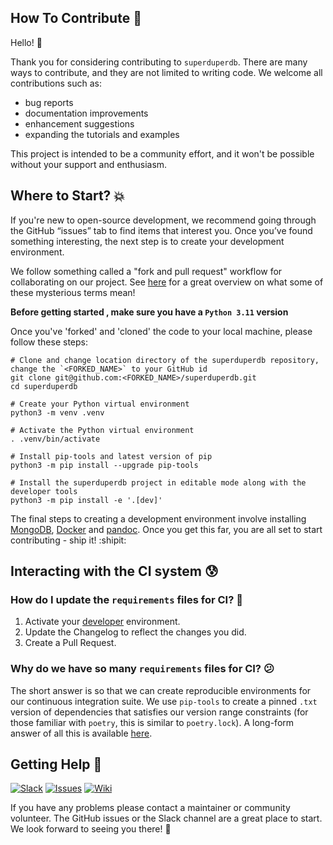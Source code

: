 ## How To Contribute :rocket:


Hello! :wave: 

Thank you for considering contributing to `superduperdb`. There are many ways to contribute, and they are not limited to writing code. We welcome all contributions such as:

- bug reports
- documentation improvements
- enhancement suggestions
- expanding the tutorials and examples

This project is intended to be a community effort, and it won't be possible without your support and enthusiasm.

## Where to Start? :boom:
If you're new to open-source development, we recommend going through the GitHub “issues” tab to find items that interest you. Once you’ve found something interesting, the next step is to create your development environment.

We follow something called a "fork and pull request" workflow for collaborating on our project. See [here](https://gist.github.com/Chaser324/ce0505fbed06b947d962) for a great overview on what some of these mysterious terms mean! 

**Before getting started , make sure you have a `Python 3.11` version**

Once you've 'forked' and 'cloned' the code to your local machine, please follow these steps:

```shell
# Clone and change location directory of the superduperdb repository, change the `<FORKED_NAME>` to your GitHub id
git clone git@github.com:<FORKED_NAME>/superduperdb.git
cd superduperdb

# Create your Python virtual environment
python3 -m venv .venv

# Activate the Python virtual environment
. .venv/bin/activate  
```

```shell
# Install pip-tools and latest version of pip
python3 -m pip install --upgrade pip-tools

# Install the superduperdb project in editable mode along with the developer tools
python3 -m pip install -e '.[dev]'
```

The final steps to creating a development environment involve installing [MongoDB](https://www.mongodb.com/docs/manual/installation/), [Docker](https://docs.docker.com/engine/install/) and [pandoc](https://pandoc.org/installing.html). Once you get this far, you are all set to start contributing - ship it! :shipit:

## Interacting with the CI system :cold_sweat:

### How do I update the `requirements` files for CI? :link:

1. Activate your [developer](#where-to-start--boom-) environment.
2. Update the Changelog to reflect the changes you did.
3. Create a Pull Request.

### Why do we have so many `requirements` files for CI? :confused:

The short answer is so that we can create reproducible environments for our continuous integration suite. We use `pip-tools` to create a pinned `.txt` version of dependencies that satisfies our version range constraints (for those familiar with `poetry`, this is similar to `poetry.lock`). A long-form answer of all this is available [here](https://hynek.me/articles/semver-will-not-save-you/).

## Getting Help 🙋


[![Slack](https://img.shields.io/badge/Slack-superduperdb-8A2BE2?logo=slack)](https://join.slack.com/t/superduperdb/shared_invite/zt-1zuojj0k0-RjAYBs1TDsvEa7yaFGa6QA)
[![Issues](https://img.shields.io/badge/Issues-superduperdb-8A2BE2?logo=github)](https://github.com/SuperDuperDB/superduperdb-stealth/issues)
[![Wiki](https://img.shields.io/badge/Project%20Wiki-superduperdb-8A2BE2?logo=github)](https://github.com/SuperDuperDB/superduperdb-stealth/wiki)

If you have any problems please contact a maintainer or community volunteer. The GitHub issues or the Slack channel are a great place to start. We look forward to seeing you there! :purple_heart:

